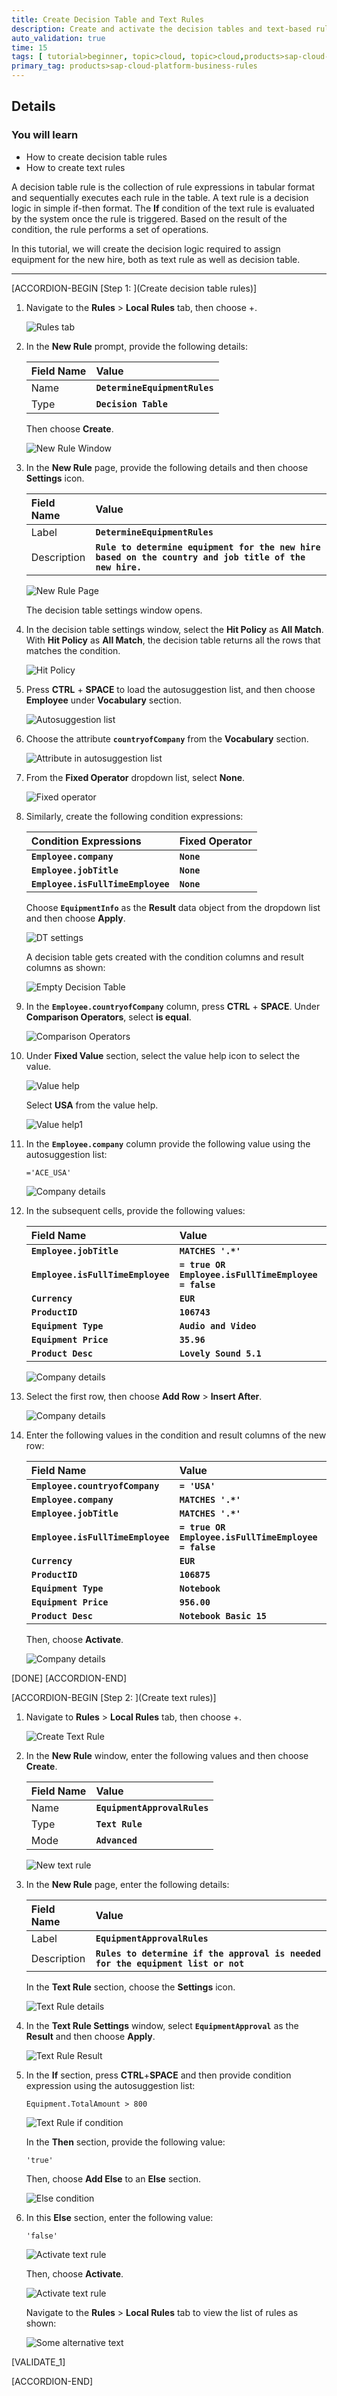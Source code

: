 ```yaml
---
title: Create Decision Table and Text Rules
description: Create and activate the decision tables and text-based rules to create the decision logic.
auto_validation: true
time: 15
tags: [ tutorial>beginner, topic>cloud, topic>cloud,products>sap-cloud-platform,products>sap-cloud-platform-for-the-cloud-foundry-environment]
primary_tag: products>sap-cloud-platform-business-rules
---
```


## Details
### You will learn
  - How to create decision table rules
  - How to create text rules

A decision table rule is the collection of rule expressions in tabular format and sequentially executes each rule in the table.
A text rule is a decision logic in simple if-then format. The **If** condition of the text rule is evaluated by the system once the rule is triggered. Based on the result of the condition, the rule performs a set of operations.

In this tutorial, we will create the decision logic required to assign equipment for the new hire, both as text rule as well as decision table.

---

[ACCORDION-BEGIN [Step 1: ](Create decision table rules)]

1. Navigate to the **Rules** > **Local Rules** tab, then choose +.

    ![Rules tab](create_dt_1.png)

2. In the **New Rule** prompt, provide the following details:

    |  Field Name     | Value
    |  :------------- | :-------------
    |  Name           | **`DetermineEquipmentRules`**
    |  Type          | **`Decision Table`**

    Then choose **Create**.

    ![New Rule Window](create_dt_2.png)

3. In the **New Rule** page, provide the following details and then choose **Settings** icon.

    |  Field Name     | Value
    |  :------------- | :-------------
    |  Label           | **`DetermineEquipmentRules`**
    |  Description     | **`Rule to determine equipment for the new hire based on the country and job title of the new hire.`**

    ![New Rule Page](create_dt_3.png)

    The decision table settings window opens.

4. In the decision table settings window, select the **Hit Policy** as **All Match**. With **Hit Policy** as **All Match**, the decision table returns all the rows that matches the condition.

    ![Hit Policy](create_dt_4.png)

5. Press **CTRL** + **SPACE** to load the autosuggestion list, and then choose **Employee** under **Vocabulary** section.

    ![Autosuggestion list](create_dt_5.png)

6. Choose the attribute **`countryofCompany`** from the **Vocabulary** section.

    ![Attribute in autosuggestion list](create_dt_6.png)

7. From the **Fixed Operator** dropdown list, select **None**.

    ![Fixed operator](create_dt_7.png)

8. Similarly, create the following condition expressions:

    |  Condition Expressions     | Fixed Operator
    |  :------------- | :-------------
    |  **`Employee.company`**   | **`None`**
    |  **`Employee.jobTitle`**   | **`None`**
    |  **`Employee.isFullTimeEmployee`**   | **`None`**


    Choose **`EquipmentInfo`** as the **Result** data object from the dropdown list and then choose **Apply**.

    ![DT settings](create_dt_8.png)

    A decision table gets created with the condition columns and result columns as shown:

    ![Empty Decision Table](empty_dt.png)

9. In the **`Employee.countryofCompany`** column, press **CTRL** + **SPACE**. Under **Comparison Operators**, select **is equal**.

    ![Comparison Operators](create_dt_9.png)

10. Under **Fixed Value** section, select the value help icon to select the value.

    ![Value help](create_dt_10.png)

    Select **USA** from the value help.

    ![Value help1](create_dt_11.png)

11. In the **`Employee.company`** column provide the following value using the autosuggestion list:

    `='ACE_USA'`

    ![Company details](create_dt_12.png)

12. In the subsequent cells, provide the following values:

    |  Field Name     | Value
    |  :------------- | :-------------
    |  **`Employee.jobTitle`**   | **`MATCHES '.*'`**
    |  **`Employee.isFullTimeEmployee`**   | **`= true OR Employee.isFullTimeEmployee = false`**
    |  **`Currency`**   | **`EUR`**
    |  **`ProductID`**   | **`106743`**
    |  **`Equipment Type`**   | **`Audio and Video`**
    |  **`Equipment Price`**   | **`35.96`**
    |  **`Product Desc`**   | **`Lovely Sound 5.1`**

    ![Company details](create_dt_13.png)

11. Select the first row, then choose **Add Row** > **Insert After**.

    ![Company details](create_dt_14.png)

12. Enter the following values in the condition and result columns of the new row:

    |  Field Name     | Value
    |  :------------- | :-------------
    |  **`Employee.countryofCompany`**   | **`= 'USA'`**
    |  **`Employee.company`**   | **`MATCHES '.*'`**
    |  **`Employee.jobTitle`**   | **`MATCHES '.*'`**
    |  **`Employee.isFullTimeEmployee`**   | **`= true OR Employee.isFullTimeEmployee = false`**
    |  **`Currency`**   | **`EUR`**
    |  **`ProductID`**   | **`106875`**
    |  **`Equipment Type`**   | **`Notebook`**
    |  **`Equipment Price`**   | **`956.00`**
    |  **`Product Desc`**   | **`Notebook Basic 15`**

    Then, choose **Activate**.

    ![Company details](create_dt_15.png)

[DONE]
[ACCORDION-END]

[ACCORDION-BEGIN [Step 2: ](Create text rules)]

1. Navigate to **Rules** > **Local Rules** tab, then choose +.

    ![Create Text Rule](create_text_rule1.png)

2. In the **New Rule** window, enter the following values and then choose **Create**.

    |  Field Name     | Value
    |  :------------- | :-------------
    |  Name           | **`EquipmentApprovalRules`**
    |  Type          | **`Text Rule`**
    |  Mode    | **`Advanced`**

    ![New text rule](create_text_rule2.png)

3. In the **New Rule** page, enter the following details:

    |  Field Name     | Value
    |  :------------- | :-------------
    |  Label          | **`EquipmentApprovalRules`**
    |  Description   | **`Rules to determine if the approval is needed for the equipment list or not`**

    In the **Text Rule** section, choose the **Settings** icon.

    ![Text Rule details](create_text_rule3.png)

4. In the **Text Rule Settings** window, select **`EquipmentApproval`** as the **Result** and then choose **Apply**.

    ![Text Rule Result](create_text_rule4.png)

5. In the **If** section, press **CTRL**+**SPACE** and then provide condition expression using the autosuggestion list:

    `Equipment.TotalAmount > 800`

    ![Text Rule if condition](create_text_rule5.png)

     In the **Then** section, provide the following value:

     `'true'`

     Then, choose **Add Else** to an **Else** section.

     ![Else condition](create_text_rule6.png)

6. In this **Else** section, enter the following value:

    `'false'`

    ![Activate text rule](create_text_rule7.png)

    Then, choose **Activate**.

    ![Activate text rule](create_text_rule8.png)

    Navigate to the **Rules** > **Local Rules** tab to view the list of rules as shown:

    ![Some alternative text](create_rules.png)


[VALIDATE_1]

[ACCORDION-END]
